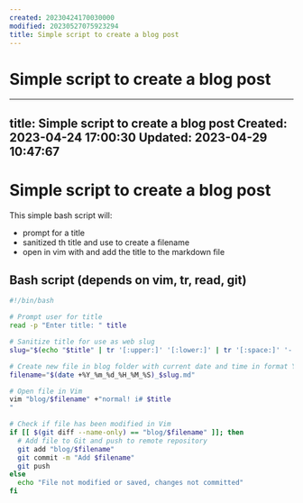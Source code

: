 ```yaml
---
created: 20230424170030000
modified: 20230527075923294
title: Simple script to create a blog post
---
```


# Simple script to create a blog post

---
title: Simple script to create a blog post
Created: 2023-04-24 17:00:30
Updated: 2023-04-29 10:47:67
---
# Simple script to create a blog post

This simple bash script will:
  - prompt for a title
  - sanitized th title and use to create a filename
  - open in vim with and add the title to the markdown file

## Bash script (depends on vim, tr, read, git)
```bash
#!/bin/bash

# Prompt user for title
read -p "Enter title: " title

# Sanitize title for use as web slug
slug="$(echo "$title" | tr '[:upper:]' '[:lower:]' | tr '[:space:]' '-' | tr -cd '[:alnum:]-')"

# Create new file in blog folder with current date and time in format YYYY_MM_DD_HH_MM_SS_title.md
filename="$(date +%Y_%m_%d_%H_%M_%S)_$slug.md"

# Open file in Vim
vim "blog/$filename" +"normal! i# $title
"

# Check if file has been modified in Vim
if [[ $(git diff --name-only) == "blog/$filename" ]]; then
  # Add file to Git and push to remote repository
  git add "blog/$filename"
  git commit -m "Add $filename"
  git push
else
  echo "File not modified or saved, changes not committed"
fi
```

